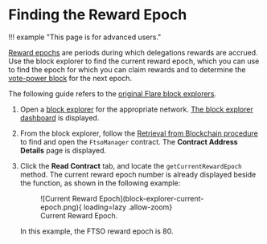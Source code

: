 # Finding the Reward Epoch

!!! example "This page is for advanced users."

[Reward epochs](../../tech/ftso.md#reward-epoch) are periods during which delegations rewards are accrued. Use the block explorer to find the current reward epoch, which you can use to find the epoch for which you can claim rewards and to determine the [vote-power block](../../tech/ftso.md#vote-power) for the next epoch.

The following guide refers to the [original Flare block explorers](./index.md).

1. Open a [block explorer](./index.md) for the appropriate network.
   [The block explorer dashboard](./user-interface.md) is displayed.
2. From the block explorer, follow the [Retrieval from Blockchain procedure](../../dev/getting-started/contract-addresses.md#retrieval-from-blockchain) to find and open the `FtsoManager` contract.
   The **Contract Address Details** page is displayed.
3. Click the **Read Contract** tab, and locate the `getCurrentRewardEpoch` method.
   The current reward epoch number is already displayed beside the function, as shown in the following example:

    <figure markdown>
    ![Current Reward Epoch](block-explorer-current-epoch.png){ loading=lazy .allow-zoom}
    <figcaption>Current Reward Epoch.</figcaption>
    </figure>

    In this example, the FTSO reward epoch is 80.
